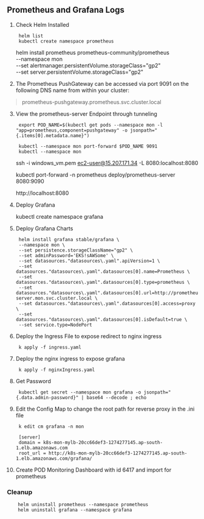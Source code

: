 ## Prometheus and Grafana Logs
1. Check Helm Installed

        helm list
        kubectl create namespace prometheus

    helm install prometheus prometheus-community/prometheus \
        --namespace mon \
        --set alertmanager.persistentVolume.storageClass="gp2" \
        --set server.persistentVolume.storageClass="gp2"

2. The Prometheus PushGateway can be accessed via port 9091 on the following DNS name from within your cluster:

> prometheus-pushgateway.prometheus.svc.cluster.local

3. View the prometheus-server Endpoint through tunneling

        export POD_NAME=$(kubectl get pods --namespace mon -l "app=prometheus,component=pushgateway" -o jsonpath="{.items[0].metadata.name}")

        kubectl --namespace mon port-forward $POD_NAME 9091
        kubectl --namespace mon

    ssh -i windows_vm.pem ec2-user@15.207.171.34 -L 8080:localhost:8080

    kubectl port-forward -n prometheus deploy/prometheus-server 8080:9090

    http://localhost:8080

4. Deploy Grafana

    kubectl create namespace grafana

5. Deploy Grafana Charts

        helm install grafana stable/grafana \
        --namespace mon \
        --set persistence.storageClassName="gp2" \
        --set adminPassword='EKS!sAWSome' \
        --set datasources."datasources\.yaml".apiVersion=1 \
        --set datasources."datasources\.yaml".datasources[0].name=Prometheus \
        --set datasources."datasources\.yaml".datasources[0].type=prometheus \
        --set datasources."datasources\.yaml".datasources[0].url=http://prometheus-server.mon.svc.cluster.local \
        --set datasources."datasources\.yaml".datasources[0].access=proxy \
        --set datasources."datasources\.yaml".datasources[0].isDefault=true \
        --set service.type=NodePort
  
6. Deploy the Ingress File to expose redirect to nginx ingress

        k apply -f ingress.yaml

7. Deploy the nginx ingress to expose grafana

        k apply -f nginxIngress.yaml

7. Get Password

        kubectl get secret --namespace mon grafana -o jsonpath="{.data.admin-password}" | base64 --decode ; echo
 
8. Edit the Config Map to change the root path for reverse proxy in the .ini file

        k edit cm grafana -n mon

        [server]
        domain = k8s-mon-mylb-20cc66def3-1274277145.ap-south-1.elb.amazonaws.com
        root_url = http://k8s-mon-mylb-20cc66def3-1274277145.ap-south-1.elb.amazonaws.com/grafana/

    
9. Create POD Monitoring Dashboard with id 6417 and import for prometheus

### Cleanup
  
        helm uninstall prometheus --namespace prometheus
        helm uninstall grafana --namespace grafana
